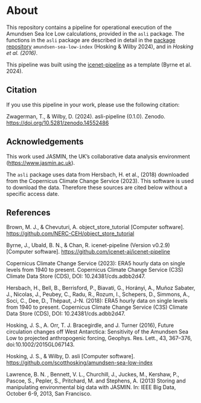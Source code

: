 # About

This repository contains a pipeline for operational execution of the Amundsen Sea Ice Low calculations, provided in the `asli` package. The functions in the `asli` package are described in detail in the [package repository](https://github.com/davidwilby/amundsen-sea-low-index) `amundsen-sea-low-index` (Hosking & Wilby 2024), and in _Hosking et al. (2016)_.

This pipeline was built using the [icenet-pipeline](https://github.com/icenet-ai/icenet-pipeline) as a template (Byrne et al. 2024).  

## Citation
If you use this pipeline in your work, please use the following citation:

Zwagerman, T., & Wilby, D. (2024). asli-pipeline (0.1.0). Zenodo. https://doi.org/10.5281/zenodo.14552486


## Acknowledgements
This work used JASMIN, the UK’s collaborative data analysis environment (https://www.jasmin.ac.uk).

The `asli` package uses data from Hersbach, H. et al., (2018) downloaded from the Copernicus Climate Change Service (2023). This software is used to download the data. Therefore these sources are cited below without a specific access date.

## References
Brown, M. J., & Chevuturi, A. object_store_tutorial [Computer software]. https://github.com/NERC-CEH/object_store_tutorial

Byrne, J., Ubald, B. N., & Chan, R. icenet-pipeline (Version v0.2.9) [Computer software]. https://github.com/icenet-ai/icenet-pipeline

Copernicus Climate Change Service (2023): ERA5 hourly data on single levels from 1940 to present. Copernicus Climate Change Service (C3S) Climate Data Store (CDS), DOI: 10.24381/cds.adbb2d47.

Hersbach, H., Bell, B., Berrisford, P., Biavati, G., Horányi, A., Muñoz Sabater, J., Nicolas, J., Peubey, C., Radu, R., Rozum, I., Schepers, D., Simmons, A., Soci, C., Dee, D., Thépaut, J-N. (2018): ERA5 hourly data on single levels from 1940 to present. Copernicus Climate Change Service (C3S) Climate Data Store (CDS), DOI: 10.24381/cds.adbb2d47.

Hosking, J. S., A. Orr, T. J. Bracegirdle, and J. Turner (2016), Future circulation changes off West Antarctica: Sensitivity of the Amundsen Sea Low to projected anthropogenic forcing, Geophys. Res. Lett., 43, 367–376, doi:10.1002/2015GL067143.

Hosking, J. S., & Wilby, D. asli [Computer software]. https://github.com/scotthosking/amundsen-sea-low-index

Lawrence, B. N. , Bennett, V. L., Churchill, J., Juckes, M., Kershaw, P., Pascoe, S., Pepler, S., Pritchard, M. and Stephens, A. (2013) Storing and manipulating environmental big data with JASMIN. In: IEEE Big Data, October 6-9, 2013, San Francisco.
